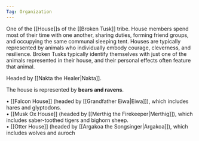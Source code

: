 ```yaml
---
Tag: Organization
---
```


One of the [[House]]s of the [[Broken Tusk]] tribe. House members spend most of their time with one another, sharing duties, forming friend groups, and occupying the same communal sleeping tent. Houses are typically represented by animals who individually embody courage, cleverness, and resilience. Broken Tusks typically identify themselves with just one of the animals represented in their house, and their personal effects often feature that animal.

Headed by [[Nakta the Healer|Nakta]].

The house is represented by **bears and ravens**.

• [[Falcon House]] (headed by [[Grandfather Eiwa|Eiwa]]), which includes hares and glyptodons.  
• [[Musk Ox House]] (headed by [[Merthig the Firekeeper|Merthig]]), which includes saber-toothed tigers and bighorn sheep.  
• [[Otter House]] (headed by [[Argakoa the Songsinger|Argakoa]]), which includes wolves and auroch